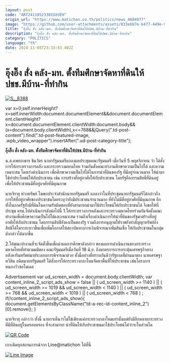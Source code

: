 ```yaml
---
layout: post
code: "ART2411052330IGXVEH"
origin_url: "https://www.matichon.co.th/politics/news_4884077"
image: "https://github.com/user-attachments/assets/833e6b7e-b477-449e-906e-d2e305f090ec"
title: "อุ๊งอิ๊ง สั่ง คลัง-มท. ตั้งทีมศึกษาจัดหาที่ดินให้ปชช.มีบ้าน-ที่ทำกิน"
description: "อุ๊งอิ๊ง สั่ง คลัง-มท. ตั้งทีมศึกษาจัดหาที่ดินให้ปชช.มีบ้าน-ที่ทำกิน"
category: "POLITICS"
language: "th"
date: 2024-11-05T23:33:43.402Z
---
```


# อุ๊งอิ๊ง สั่ง คลัง-มท. ตั้งทีมศึกษาจัดหาที่ดินให้ปชช.มีบ้าน-ที่ทำกิน

[![](https://www.matichon.co.th/wp-content/uploads/2024/11/S__8388.jpg "S__8388")](https://www.matichon.co.th/wp-content/uploads/2024/11/S__8388.jpg)

var x=0;self.innerHeight?x=self.innerWidth:document.documentElement&&document.documentElement.clientHeight?x=document.documentElement.clientWidth:document.body&&(x=document.body.clientWidth),x<=768&&jQuery(".td-post-content").find(".td-post-featured-image, .wpb\_video\_wrapper").insertAfter(".ud-post-category-title");

**อุ๊งอิ๊ง สั่ง คลัง-มท. ตั้งทีมศึกษาจัดหาที่ดินให้ปชช.มีบ้าน-ที่ทำกิน**

น.ส.แพทองธาร ชินวัตร นายกรัฐมนตรีแถลงผลประชุมคณะรัฐมนตรี เมื่อวันที่ 5 พฤศจิกายน ว่า ได้สั่งการให้กระทรวงการคลัง และกระทรวงมหาดไทย ร่วมกันตั้งคณะทำงานศึกษาความเป็นไปได้ และความเหมาะสม โดยเร่งดำเนินการ เพื่อศึกษาความเป็นไปได้ในการนำที่ดินของรัฐ ที่มีอยู่จำนวนมาก ให้นำมาใช้ทำประโยชน์ให้กับประชาชน เช่น การสร้างที่อยู่อาศัยให้กับประชาชน โดยรัฐถือกรรมสิทธิ์ที่ดินอยู่ เพื่อให้ประชาชนมีที่อยู่อาศัยที่มีคุณภาพ

นายจิรายุ ห่วงทรัพย์ โฆษกประจำสำนักนายกรัฐมนตรี แถลงว่าในที่ประชุมนายกรัฐมนตรีได้กล่าวถึงการให้ที่อยู่อาศัยของประชาชนโดยระบุว่ายังมีประชาชนจำนวนมาก ที่ยังไม่มีที่อยู่อาศัยที่มีคุณภาพ อีกทั้งในภาครัฐยังมีที่ดินในความรับผิดชอบที่ยังสามารถนำมาใช้ประโยชน์ให้กับประชาชนได้ จึงขอให้ที่ประชุม ครม.ไปดำเนินการดังต่อไปนี้ 1.ให้กระทรวงการคลังและกระทรวงมหาดไทยร่วมกันจัดตั้งคณะทำงานเพื่อศึกษาความเป็นไปได้และเหมาะสม รวมถึงเรื่องดำเนินการให้นำที่ดินของรัฐมาสร้างที่อยู่อาศัยให้กับประชาชน โดยกรรมสิทธิ์ยังคงเป็นของรัฐ รวมถึงการอนุญาตให้ราชยังทำสัญญาทรัพย์อิงสิทธิได้ในระยะยาวขึ้นเพื่อเพิ่มโอกาสให้สถาบันทางการเงินพิจารณาเพิ่มสินเชื่อ ให้กับประชาชนในกลุ่ม ดังกล่าวได้มากขึ้น

2.ให้ขณะทำงานที่จะจัดตั้งขึ้นเพื่อนำผลการศึกษาดังกล่าว ของผลการดำเนินงานของกระทรวงมหาดไทยที่ทำตามมติของ คณะรัฐมนตรีเมื่อวันที่ 18 มิ.ย. ถึงมาตรการการกระตุ้นเศรษฐกิจทางอสังหาริมทรัพย์มาประกอบการพิจารณาด้วย ทั้งนี้อย่างที่ทราบกันดีว่ารัฐบาลที่ผ่านมาของ นายเศรษฐา ทวีสิน อดีตนายกรัฐมนตรี ได้สั่งการให้กระทรวงกลาโหมจัดหาพื้นที่ให้ประชาชน เช่นโครงการหนองวัวซอโมเดล

Advertisement var ud\_screen\_width = document.body.clientWidth; var content\_inline\_2\_script\_ads\_show = false || ( ud\_screen\_width >= 1140 ) || ( ud\_screen\_width >= 1019 && ud\_screen\_width < 1140 ) || ( ud\_screen\_width >= 768 && ud\_screen\_width < 1019 ) || ( ud\_screen\_width < 768 ) ; if(!content\_inline\_2\_script\_ads\_show){ document.getElementsByClassName("td-a-rec-id-content\_inline\_2")\[0\].remove(); }

นายจิรายุ กล่าวว่า ทั้งนี้ นายกฯเห็นว่าไม่ใช่เพียงแค่กระทรวงกลาโหมเท่านั้นแต่ยังมีอีกหลายกระทรวง ที่มีที่ดินอยู่ในครอบครอง ที่จะสามารถ นำที่ดินให้กับประชาชนมาใช้ประโยชน์ไม่ว่าจะในส่วนใด

[![QR Code](https://www.matichon.co.th/wp-content/uploads/2023/07/wob1371z.jpg)](https://lin.ee/ht0nDxX)

เกาะติดทุกสถานการณ์จาก Line@matichon ได้ที่นี่

[![Line Image](https://www.matichon.co.th/wp-content/uploads/2023/07/th.png)](https://lin.ee/ht0nDxX)